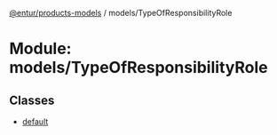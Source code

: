 [@entur/products-models](../README.md) / models/TypeOfResponsibilityRole

# Module: models/TypeOfResponsibilityRole

## Classes

- [default](../classes/models_TypeOfResponsibilityRole.default.md)
